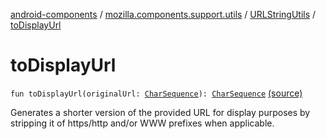 [android-components](../../index.md) / [mozilla.components.support.utils](../index.md) / [URLStringUtils](index.md) / [toDisplayUrl](./to-display-url.md)

# toDisplayUrl

`fun toDisplayUrl(originalUrl: `[`CharSequence`](https://kotlinlang.org/api/latest/jvm/stdlib/kotlin/-char-sequence/index.html)`): `[`CharSequence`](https://kotlinlang.org/api/latest/jvm/stdlib/kotlin/-char-sequence/index.html) [(source)](https://github.com/mozilla-mobile/android-components/blob/master/components/support/utils/src/main/java/mozilla/components/support/utils/URLStringUtils.kt#L113)

Generates a shorter version of the provided URL for display purposes by stripping it of
https/http and/or WWW prefixes when applicable.

